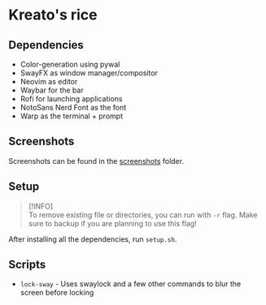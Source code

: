 # Kreato's rice

## Dependencies
* Color-generation using pywal
* SwayFX as window manager/compositor
* Neovim as editor
* Waybar for the bar
* Rofi for launching applications
* NotoSans Nerd Font as the font
* Warp as the terminal + prompt

## Screenshots
Screenshots can be found in the [screenshots](./screenshots) folder.

## Setup
> [!INFO]  
> To remove existing file or directories, you can run with `-r` flag. Make sure to backup if you are planning to use this flag!

After installing all the dependencies, run `setup.sh`.

## Scripts

* `lock-sway` - Uses swaylock and a few other commands to blur the screen before locking

